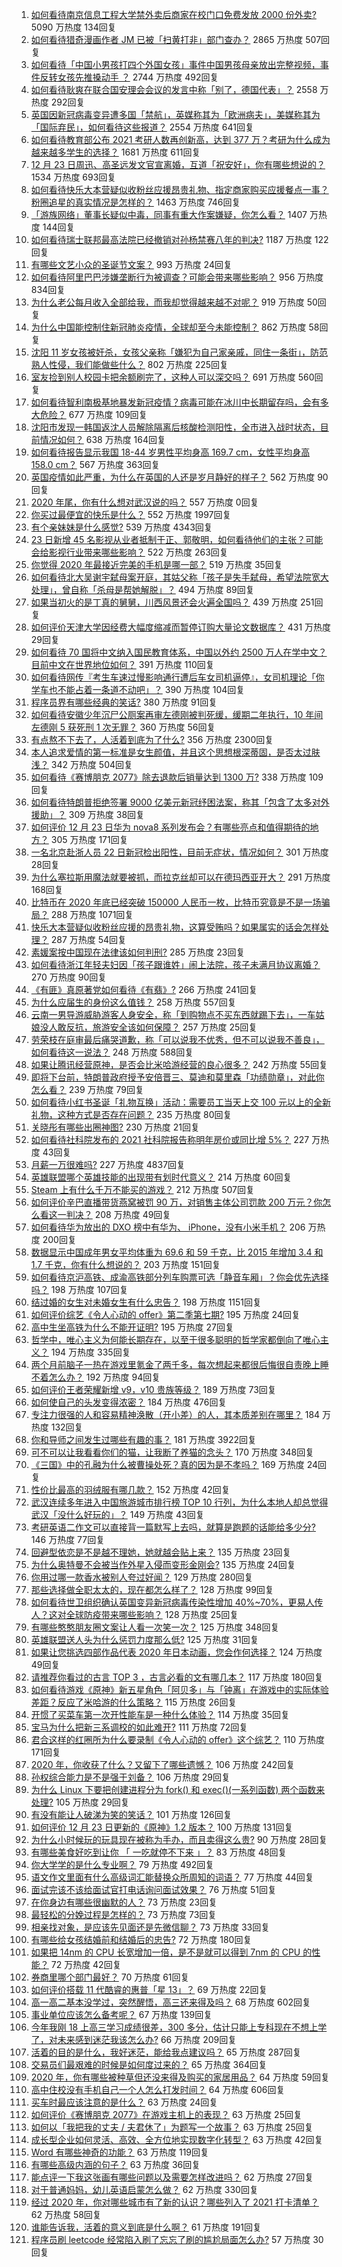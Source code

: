1. [如何看待南京信息工程大学禁外卖后商家在校门口免费发放 2000 份外卖?](https://www.zhihu.com/question/436120256) 5090 万热度 134回复
1. [如何看待猎奇漫画作者 JM 已被「扫黄打非」部门查办？](https://www.zhihu.com/question/436168334) 2865 万热度 507回复
1. [如何看待「中国小男孩打四个外国女孩」事件中国男孩母亲放出完整视频，事件反转女孩先推搡动手 ？](https://www.zhihu.com/question/436149547) 2744 万热度 492回复
1. [如何看待耿爽在联合国安理会会议的发言中称「别了，德国代表」？](https://www.zhihu.com/question/436128707) 2558 万热度 292回复
1. [英国因新冠病毒变异遭多国「禁航」，英媒称其为「欧洲病夫」，美媒称其为「国际弃民」，如何看待这些报道？](https://www.zhihu.com/question/435986866) 2554 万热度 641回复
1. [如何看待教育部公布 2021 考研人数再创新高，达到 377 万？考研为什么成为越来越多学生的选择？](https://www.zhihu.com/question/436124082) 1681 万热度 611回复
1. [12 月 23 日周迅、高圣远发文官宣离婚，互道「祝安好」，你有哪些想说的？](https://www.zhihu.com/question/436116521) 1534 万热度 693回复
1. [如何看待快乐大本营疑似收粉丝应援昂贵礼物、指定商家购买应援餐点一事？粉圈追星的真实情况是怎样的？](https://www.zhihu.com/question/435913913) 1463 万热度 746回复
1. [「游族网络」董事长疑似中毒，同事有重大作案嫌疑，你怎么看？](https://www.zhihu.com/question/436136515) 1407 万热度 144回复
1. [如何看待瑞士联邦最高法院已经撤销对孙杨禁赛八年的判决?](https://www.zhihu.com/question/436231998) 1187 万热度 122回复
1. [有哪些文艺小众的圣诞节文案？](https://www.zhihu.com/question/435688580) 993 万热度 24回复
1. [如何看待阿里巴巴涉嫌垄断行为被调查？可能会带来哪些影响？](https://www.zhihu.com/question/436239132) 956 万热度 834回复
1. [为什么老公每月收入全部给我，而我却觉得越来越不对呢？](https://www.zhihu.com/question/434293862) 919 万热度 50回复
1. [为什么中国能控制住新冠肺炎疫情，全球却至今未能控制？](https://www.zhihu.com/question/385980697) 862 万热度 58回复
1. [沈阳 11 岁女孩被奸杀，女孩父亲称「嫌犯为自己家亲戚，同住一条街」，防范熟人性侵，我们能做些什么？](https://www.zhihu.com/question/436058156) 802 万热度 225回复
1. [室友捡到别人校园卡把余额刷完了，这种人可以深交吗？](https://www.zhihu.com/question/434283173) 691 万热度 560回复
1. [如何看待智利南极基地暴发新冠疫情？病毒可能在冰川中长期留存吗，会有多大危险？](https://www.zhihu.com/question/435977700) 677 万热度 109回复
1. [沈阳市发现一韩国返沈人员解除隔离后核酸检测阳性，全市进入战时状态，目前情况如何？](https://www.zhihu.com/question/436134088) 638 万热度 164回复
1. [如何看待报告显示我国 18-44 岁男性平均身高 169.7 cm，女性平均身高 158.0 cm？](https://www.zhihu.com/question/436103283) 567 万热度 363回复
1. [英国疫情如此严重，为什么在英国的人还是岁月静好的样子？](https://www.zhihu.com/question/436007016) 562 万热度 90回复
1. [2020 年尾，你有什么想对武汉说的吗？](https://www.zhihu.com/special/21597137) 557 万热度 0回复
1. [你买过最便宜的快乐是什么？](https://www.zhihu.com/question/421788338) 552 万热度 1997回复
1. [有个亲妹妹是什么感觉?](https://www.zhihu.com/question/293914303) 539 万热度 4343回复
1. [23 日新增 45 名影视从业者抵制于正、郭敬明，如何看待他们的主张？可能会给影视行业带来哪些影响？](https://www.zhihu.com/question/436094086) 522 万热度 263回复
1. [你觉得 2020 年最接近完美的手机是哪一部？](https://www.zhihu.com/question/436100263) 519 万热度 35回复
1. [如何看待北大吴谢宇弑母案开庭，其姑父称「孩子是失手弑母，希望法院宽大处理」，曾自称「杀母是帮她解脱」？](https://www.zhihu.com/question/436251807) 494 万热度 89回复
1. [如果当初火的是丁真的舅舅，川西风景还会火遍全国吗？](https://www.zhihu.com/question/433165515) 439 万热度 251回复
1. [如何评价天津大学因经费大幅度缩减而暂停订购大量论文数据库？](https://www.zhihu.com/question/435699674) 431 万热度 29回复
1. [如何看待 70 国将中文纳入国民教育体系，中国以外约 2500 万人在学中文？目前中文在世界地位如何？](https://www.zhihu.com/question/435994804) 391 万热度 110回复
1. [如何看待网传『考生车速过慢影响通行遭后车女司机逼停』，女司机理论「你学车也不能占着一条道不动吧」？](https://www.zhihu.com/question/435576549) 390 万热度 104回复
1. [程序员界有哪些经典的笑话?](https://www.zhihu.com/question/39441398) 380 万热度 91回复
1. [如何看待安徽少年沉尸公厕案再审左德刚被判死缓，缓期二年执行，10 年间左德刚 5 获死刑 1 次无罪？](https://www.zhihu.com/question/436104705) 360 万热度 56回复
1. [有点熬不下去了，人活着到底为了什么?](https://www.zhihu.com/question/430909740) 356 万热度 2300回复
1. [本人追求爱情的第一标准是女生颜值，并且这个思想根深蒂固，是否太过肤浅？](https://www.zhihu.com/question/433241909) 342 万热度 504回复
1. [如何看待《赛博朋克 2077》除去退款后销量达到 1300 万?](https://www.zhihu.com/question/436095282) 338 万热度 109回复
1. [如何看待特朗普拒绝签署 9000 亿美元新冠纾困法案，称其「包含了太多对外援助」？](https://www.zhihu.com/question/436125838) 309 万热度 38回复
1. [如何评价 12 月 23 日华为 nova8 系列发布会？有哪些亮点和值得期待的地方？](https://www.zhihu.com/question/435880367) 305 万热度 171回复
1. [一名北京赴浙人员 22 日新冠检出阳性，目前无症状，情况如何？](https://www.zhihu.com/question/436160044) 301 万热度 28回复
1. [为什么塞拉斯用魔法就要被抓，而拉克丝却可以在德玛西亚开大？](https://www.zhihu.com/question/366815748) 291 万热度 168回复
1. [比特币在 2020 年底已经突破 150000 人民币一枚，比特币究竟是不是一场骗局？](https://www.zhihu.com/question/435820949) 288 万热度 1071回复
1. [快乐大本营疑似收粉丝应援的昂贵礼物，这算受贿吗？如果属实的话会怎样处理？](https://www.zhihu.com/question/436159317) 287 万热度 54回复
1. [素媛案按中国现在法律该如何判刑?](https://www.zhihu.com/question/434984886) 285 万热度 23回复
1. [如何看待浙江年轻夫妇因「孩子跟谁姓」闹上法院，孩子未满月协议离婚？](https://www.zhihu.com/question/435987297) 270 万热度 90回复
1. [《有匪》真原著党如何看待《有翡》?](https://www.zhihu.com/question/435989146) 266 万热度 241回复
1. [为什么应届生的身份这么值钱？](https://www.zhihu.com/question/296366864) 258 万热度 557回复
1. [云南一男导游威胁游客人身安全，称「到购物点不买东西就踢下去」，一车姑娘没人敢反抗，旅游安全该如何保障？](https://www.zhihu.com/question/436127729) 257 万热度 25回复
1. [劳荣枝在庭审最后痛哭道歉，称「可以说我不优秀，但不可以说我不善良」，如何看待这一说法？](https://www.zhihu.com/question/436064488) 248 万热度 588回复
1. [如果让腾讯经营原神，是否会比米哈游经营的良心很多？](https://www.zhihu.com/question/435566401) 242 万热度 55回复
1. [即将下台前，特朗普政府授予安倍晋三、莫迪和莫里森「功绩勋章」，对此你怎么看？](https://www.zhihu.com/question/435982189) 239 万热度 79回复
1. [如何看待小红书圣诞「礼物互换」活动：需要员工当天上交 100 元以上的全新礼物，这种方式是否存在问题？](https://www.zhihu.com/question/436157769) 235 万热度 80回复
1. [关晓彤有哪些出圈神图?](https://www.zhihu.com/question/408938685) 230 万热度 21回复
1. [如何看待社科院发布的 2021 社科院报告称明年房价或同比增 5%？](https://www.zhihu.com/question/435956295) 227 万热度 43回复
1. [月薪一万很难吗?](https://www.zhihu.com/question/350026457) 227 万热度 4837回复
1. [英雄联盟哪个英雄技能的出现带有划时代意义？](https://www.zhihu.com/question/434778527) 214 万热度 60回复
1. [Steam 上有什么千万不能买的游戏？](https://www.zhihu.com/question/41241675) 212 万热度 507回复
1. [如何评价辛巴直播带货燕窝被罚 90 万，对销售主体公司罚款 200 万元？你怎么看这一判决？](https://www.zhihu.com/question/436167465) 208 万热度 49回复
1. [如何看待华为放出的 DXO 榜中有华为、 iPhone，没有小米手机？](https://www.zhihu.com/question/435839303) 206 万热度 200回复
1. [数据显示中国成年男女平均体重为 69.6 和 59 千克，比 2015 年增加 3.4 和 1.7 千克，你有什么想说的？](https://www.zhihu.com/question/436100819) 203 万热度 151回复
1. [如何看待京沪高铁、成渝高铁部分列车购票可选「静音车厢」？你会优先选择吗？](https://www.zhihu.com/question/436030763) 198 万热度 107回复
1. [结过婚的女生对未婚女生有什么忠告？](https://www.zhihu.com/question/429392239) 198 万热度 1151回复
1. [如何评价综艺《令人心动的 offer》第二季第七期?](https://www.zhihu.com/question/436186009) 195 万热度 24回复
1. [高中生坐高铁为什么不能开证明?](https://www.zhihu.com/question/430384572) 195 万热度 27回复
1. [哲学中，唯心主义为何能长期存在，以至于很多聪明的哲学家都倒向了唯心主义？](https://www.zhihu.com/question/425422149) 194 万热度 335回复
1. [两个月前脑子一热在游戏里氪金了两千多，每次想起来都很后悔很自责晚上睡不着怎么办？](https://www.zhihu.com/question/435946330) 192 万热度 94回复
1. [如何评价王者荣耀新增 v9，v10 贵族等级？](https://www.zhihu.com/question/435422625) 189 万热度 73回复
1. [如何使自己的头发变得浓密？](https://www.zhihu.com/question/37357338) 184 万热度 476回复
1. [专注力很强的人和容易精神涣散（开小差）的人，其本质差别在哪里？](https://www.zhihu.com/question/23477738) 184 万热度 132回复
1. [你和导师之间发生过哪些有趣的事？](https://www.zhihu.com/question/263824222) 181 万热度 3922回复
1. [可不可以让我看看你们的猫，让我断了养猫的念头？](https://www.zhihu.com/question/434043221) 170 万热度 348回复
1. [《三国》中的孔融为什么被曹操处死？真的因为是不孝吗？](https://www.zhihu.com/question/428600563) 169 万热度 24回复
1. [性价比最高的羽绒服有哪几款？](https://www.zhihu.com/question/21938429) 152 万热度 42回复
1. [武汉连续多年进入中国旅游城市排行榜 TOP 10 行列，为什么本地人却总觉得武汉「没什么好玩的」？](https://www.zhihu.com/question/435979499) 149 万热度 43回复
1. [考研英语二作文可以直接背一篇默写上去吗，就算是跑题的话能给多少分?](https://www.zhihu.com/question/427204513) 146 万热度 77回复
1. [回避型依恋是不是越不理她，她就越会贴上来？](https://www.zhihu.com/question/435640356) 135 万热度 23回复
1. [为什么奥特曼不会被当作外星入侵而变形金刚会?](https://www.zhihu.com/question/435556919) 135 万热度 24回复
1. [你用过哪一款香水被别人夸过好闻？](https://www.zhihu.com/question/336853934) 129 万热度 280回复
1. [那些选择做全职太太的，现在都怎么样了？](https://www.zhihu.com/question/433193637) 128 万热度 99回复
1. [如何看待世卫组织确认英国变异新冠病毒传染性增加 40%~70%，更易人传人？这对全球防疫带来哪些影响？](https://www.zhihu.com/question/436038900) 128 万热度 25回复
1. [有哪些憨憨朋友圈文案让人看一次笑一次？](https://www.zhihu.com/question/421740268) 125 万热度 348回复
1. [英雄联盟送人头为什么惩罚力度那么低?](https://www.zhihu.com/question/435896948) 125 万热度 31回复
1. [如果让您挑选四部作品代表 2020 年日本动画，您会作何选择？](https://www.zhihu.com/question/434129462) 124 万热度 49回复
1. [请推荐你看过的古言 TOP 3 ，古言必看的文有哪几本？](https://www.zhihu.com/question/421573116) 117 万热度 180回复
1. [如何看待游戏《原神》新五星角色「阿贝多」与「钟离」在游戏中的实际体验差距？反应了米哈游的什么策略？](https://www.zhihu.com/question/436133025) 115 万热度 26回复
1. [开惯了买菜车第一次开性能车是一种什么体验？](https://www.zhihu.com/question/434997263) 114 万热度 35回复
1. [宝马为什么把新三系调校的如此难开?](https://www.zhihu.com/question/424847538) 111 万热度 72回复
1. [君合这样的红圈所为什么要录制《令人心动的 offer》这个综艺？](https://www.zhihu.com/question/430311648) 110 万热度 171回复
1. [2020 年，你收获了什么？又留下了哪些遗憾？](https://www.zhihu.com/question/435860803) 106 万热度 242回复
1. [孙权综合能力是不是强于刘备？](https://www.zhihu.com/question/435880809) 106 万热度 29回复
1. [为什么 Linux 下要把创建进程分为 fork() 和 exec()(一系列函数) 两个函数来处理?](https://www.zhihu.com/question/66902460) 105 万热度 29回复
1. [有没有能让人破涕为笑的笑话？](https://www.zhihu.com/question/379732819) 101 万热度 126回复
1. [如何评价 12 月 23 日更新的《原神》1.2 版本？](https://www.zhihu.com/question/435818583) 100 万热度 131回复
1. [为什么小时候玩的玩具现在被称为手办，而且卖得这么贵?](https://www.zhihu.com/question/435914441) 90 万热度 28回复
1. [有哪些美食好吃到让你 「 一吃就停不下来 」？](https://www.zhihu.com/question/435951969) 83 万热度 48回复
1. [你大学学的是什么专业啊？](https://www.zhihu.com/question/434973326) 79 万热度 492回复
1. [语文作文里面有什么高级词汇能替换众所周知的词语？](https://www.zhihu.com/question/318964543) 77 万热度 44回复
1. [面试完该不该给面试官打电话询问面试效果？](https://www.zhihu.com/question/22484573) 76 万热度 51回复
1. [在你身边有哪些很幽默的人？](https://www.zhihu.com/question/434517465) 73 万热度 23回复
1. [最轻松的分娩过程是怎样的？](https://www.zhihu.com/question/433909831) 73 万热度 73回复
1. [相亲找对象，是应该先见面还是先微信聊？](https://www.zhihu.com/question/389484774) 73 万热度 33回复
1. [有哪些给女孩结婚前和结婚后的忠告?](https://www.zhihu.com/question/403004506) 72 万热度 180回复
1. [如果把 14nm 的 CPU 长宽增加一倍，是不是就可以得到 7nm 的 CPU 的性能？](https://www.zhihu.com/question/432566248) 72 万热度 42回复
1. [券商里哪个部门最好？](https://www.zhihu.com/question/282918151) 70 万热度 61回复
1. [如何评价搭载 11 代酷睿的惠普「星 13」？](https://www.zhihu.com/question/436141623) 69 万热度 22回复
1. [高一高二基本没学过，突然醒悟，高三还来得及吗？](https://www.zhihu.com/question/430476316) 68 万热度 602回复
1. [事业单位应该怎么备考呢？](https://www.zhihu.com/question/318250592) 67 万热度 139回复
1. [今年我刚 18 上高三学习成绩很差，300 多分，估计只能上专科现在不想上学了，对未来感到迷茫我该怎么办?](https://www.zhihu.com/question/435525472) 66 万热度 209回复
1. [活着的目的是什么，我好迷茫，能给我点建议吗？](https://www.zhihu.com/question/435558471) 65 万热度 287回复
1. [交易员们最艰难的时候是如何度过来的？](https://www.zhihu.com/question/29685120) 65 万热度 364回复
1. [2020 年，你有哪些被种草但还没来得及购买的家居用品？](https://www.zhihu.com/question/433875783) 64 万热度 59回复
1. [高中住校没有手机自己一个人怎么打发时间？](https://www.zhihu.com/question/432551946) 64 万热度 606回复
1. [买车时最应该注意的是什么？](https://www.zhihu.com/question/434045191) 63 万热度 24回复
1. [如何评价《赛博朋克 2077》在游戏主机上的表现？](https://www.zhihu.com/question/434207980) 63 万热度 25回复
1. [如何以「我把我的丈夫 / 夫君休了」为题写一个故事？](https://www.zhihu.com/question/435344054) 63 万热度 25回复
1. [成长型企业如何灵活、高效、全方位地实现数字化转型？](https://www.zhihu.com/question/435854934) 63 万热度 42回复
1. [Word 有哪些神奇的功能？](https://www.zhihu.com/question/27035859) 63 万热度 119回复
1. [有哪些高级内涵的句子？](https://www.zhihu.com/question/430792595) 63 万热度 36回复
1. [能点评一下我这张画有哪些问题以及需要怎样改进吗？](https://www.zhihu.com/question/434913964) 62 万热度 27回复
1. [对于普通妈妈，幼儿英语启蒙怎么做？](https://www.zhihu.com/question/361167904) 62 万热度 330回复
1. [经过 2020 年，你对哪些城市有了新的认识？哪些列入了 2021 打卡清单？](https://www.zhihu.com/question/436137233) 62 万热度 58回复
1. [谁能告诉我，活着的意义到底是什么啊？](https://www.zhihu.com/question/435486060) 61 万热度 191回复
1. [程序员刷 leetcode 经常陷入刷了忘忘了刷的尴尬局面怎么办?](https://www.zhihu.com/question/420936903) 57 万热度 30回复